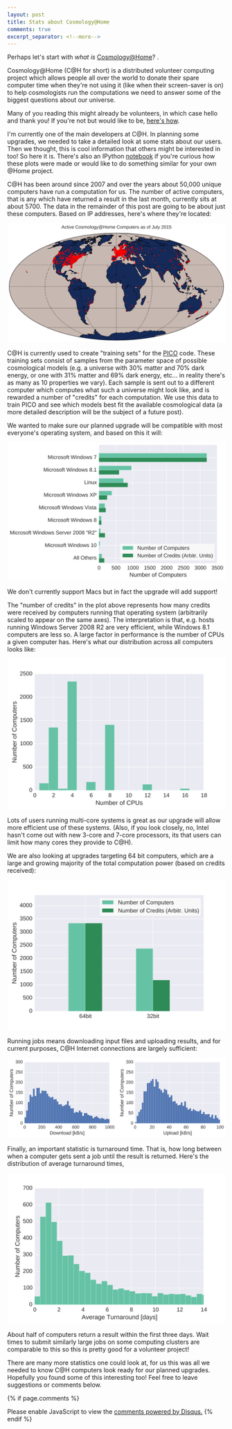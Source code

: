 ```yaml
---
layout: post
title: Stats about Cosmology@Home
comments: true
excerpt_separator: <!--more-->
---
```


Perhaps let's start with *what is* [Cosmology@Home](http://www.cosmologyathome.org)? .  

Cosmology@Home (C@H for short) is a distributed volunteer computing project which allows people all over the world to donate their spare computer time when they're not using it (like when their screen-saver is on) to help cosmologists run the computations we need to answer some of the biggest questions about our universe.

<!--more-->

Many of you reading this might already be volunteers, in which case hello and thank you! If you're not but would like to be, [here's how](http://www.cosmologyathome.org/info.php).

I'm currently one of the main developers at C@H. In planning some upgrades, we needed to take a detailed look at some stats about our users. Then we thought, this is cool information that others might be interested in too! So here it is. There's also an IPython [notebook](http://nbviewer.ipython.org/github/marius311/marius311.github.io/blob/master/public/posts/ch/stats.ipynb) if you're curious how these plots were made or would like to do something similar for your own @Home project.

C@H has been around since 2007 and over the years about 50,000 unique computers have run a computation for us. The number of active computers, that is any which have returned a result in the last month, currently sits at about 5700. The data in the remainder of this post are going to be about just these computers. Based on IP addresses, here's where they're located:

<img src="/public/posts/ch/world.svg" alt="World" title="Obviously this blue part here is the land...">

C@H is currently used to create "training sets" for the [PICO](https://sites.google.com/a/ucdavis.edu/pico) code. These training sets consist of samples from the parameter space of possible cosmological models (e.g. a universe with 30% matter and 70% dark energy, or one with 31% matter and 69% dark energy, etc... in reality there's as many as 10 properties we vary). Each sample is sent out to a different computer which computes what such a universe might look like, and is rewarded a number of "credits" for each computation. We use this data to train PICO and see which models best fit the available cosmological data (a more detailed description will be the subject of a future post).

We wanted to make sure our planned upgrade will be compatible with most everyone's operating system, and based on this it will:

![Operating Systems](/public/posts/ch/hosts.svg)

We don't currently support Macs but in fact the upgrade will add support!

The "number of credits" in the plot above represents how many credits were received by computers running that operating system (arbitrarily scaled to appear on the same axes). The interpretation is that, e.g. hosts running Windows Server 2008 R2 are very efficient, while Windows 8.1 computers are less so. A large factor in performance is the number of CPUs a given computer has. Here's what our distribution across all computers looks like:

![Cpus](/public/posts/ch/cpus.svg)

Lots of users running multi-core systems is great as our upgrade will allow more efficient use of these systems. (Also, if you look closely, no, Intel hasn't come out with new 3-core and 7-core processors, its that users can limit how many cores they provide to C@H). 

We are also looking at upgrades targeting 64 bit computers, which are a large and growing majority of the total computation power (based on credits received):

![32vs64](/public/posts/ch/32vs64.svg)


Running jobs means downloading input files and uploading results, and for current purposes, C@H Internet connections are largely sufficient:

![Transfer](/public/posts/ch/transfer.svg)

Finally, an important statistic is turnaround time. That is, how long between when a computer gets sent a job until the result is returned. Here's the distribution of average turnaround times, 

![Turnaround](/public/posts/ch/turnaround.svg)

About half of computers return a result within the first three days. Wait times to submit similarly large jobs on some computing clusters are comparable to this so this is pretty good for a volunteer project! 

There are many more statistics one could look at, for us this was all we needed to know C@H computers look ready for our planned upgrades. Hopefully you found some of this interesting too! Feel free to leave suggestions or comments below.

{% if page.comments %}
<div id="disqus_thread"></div>
<script type="text/javascript">
    /* * * CONFIGURATION VARIABLES * * */
    var disqus_shortname = 'cosmicmar';
    
    /* * * DON'T EDIT BELOW THIS LINE * * */
    (function() {
        var dsq = document.createElement('script'); dsq.type = 'text/javascript'; dsq.async = true;
        dsq.src = '//' + disqus_shortname + '.disqus.com/embed.js';
        (document.getElementsByTagName('head')[0] || document.getElementsByTagName('body')[0]).appendChild(dsq);
    })();
</script>
<noscript>Please enable JavaScript to view the <a href="https://disqus.com/?ref_noscript" rel="nofollow">comments powered by Disqus.</a></noscript>
{% endif %}
